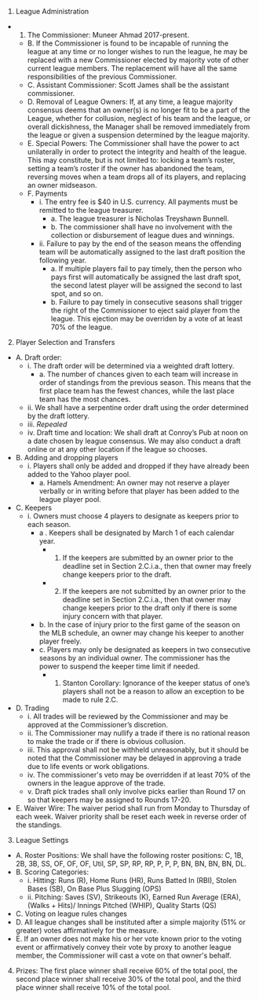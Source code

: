 1. League Administration
  - 1. The Commissioner: Muneer Ahmad 2017-present.
    - B. If the Commissioner is found to be incapable of running the league at any time or no longer wishes to run the league, he may be replaced with a new Commissioner elected by majority vote of other current league members. The replacement will have all the same responsibilities of the previous Commissioner.
    - C. Assistant Commissioner: Scott James shall be the assistant commissioner.
    - D. Removal of League Owners: If, at any time, a league majority consensus deems that an owner(s) is no longer fit to be a part of the League, whether for collusion, neglect of his team and the league, or overall dickishness, the Manager shall be removed immediately from the league or given a suspension determined by the league majority.
    - E. Special Powers: The Commissioner shall have the power to act unilaterally in order to protect the integrity and health of the league. This may constitute, but is not limited to: locking a team’s roster, setting a team’s roster if the owner has abandoned the team, reversing moves when a team drops all of its players, and replacing an owner midseason.
    - F. Payments
      - i. The entry fee is $40 in U.S. currency. All payments must be remitted to the league treasurer.
        - a. The league treasurer is Nicholas Treyshawn Bunnell. 
        - b. The commissioner shall have no involvement with the collection or disbursement of league dues and winnings.
      - ii. Failure to pay by the end of the season means the offending team will be automatically assigned to the last draft position the following year.
        - a. If multiple players fail to pay timely, then the person who pays first will automatically be assigned the last draft spot, the second latest player will be assigned the second to last spot, and so on.
        - b. Failure to pay timely in consecutive seasons shall trigger the right of the Commissioner to eject said player from the league. This ejection may be overriden by a vote of at least 70% of the league.
2. Player Selection and Transfers
  - A. Draft order:
    - i. The draft order will be determined via a weighted draft lottery.
      - a. The number of chances given to each team will increase in order of standings from the previous season. This means that the first place team has the fewest chances, while the last place team has the most chances.
    - ii. We shall have a serpentine order draft using the order determined by the draft lottery.
    - iii. _Repealed_
    - iv. Draft time and location: We shall draft at Conroy’s Pub at noon on a date chosen by league consensus. We may also conduct a draft online or at any other location if the league so chooses.
  - B. Adding and dropping players
    - i. Players shall only be added and dropped if they have already been added to the Yahoo player pool.
      - a. Hamels Amendment: An owner may not reserve a player verbally or in writing before that player has been added to the league player pool.
  - C. Keepers
    - i. Owners must choose 4 players to designate as keepers prior to each season.
      - a . Keepers shall be designated by March 1 of each calendar year.
         - 1. If the keepers are submitted by an owner prior to the deadline set in Section 2.C.i.a., then that owner may freely change keepers prior to the draft.
        - 2. If the keepers are not submitted by an owner prior to the deadline set in Section 2.C.i.a., then that owner may change keepers prior to the draft only if there is some injury concern with that player.
      - b. In the case of injury prior to the first game of the season on the MLB schedule, an owner may change his keeper to another player freely.
      - c. Players may only be designated as keepers in two consecutive seasons by an individual owner. The commissioner has the power to suspend the keeper time limit if needed.
          - 1. Stanton Corollary: Ignorance of the keeper status of one’s players shall not be a reason to allow an exception to be made to rule 2.C.
  - D. Trading
    - i. All trades will be reviewed by the Commissioner and may be approved at the Commissioner’s discretion.
    - ii. The Commissioner may nullify a trade if there is no rational reason to make the trade or if there is obvious collusion.
    - iii. This approval shall not be withheld unreasonably, but it should be noted that the Commissioner may be delayed in approving a trade due to life events or work obligations.
    - iv. The commissioner's veto may be overridden if at least 70% of the owners in the league approve of the trade.
    - v. Draft pick trades shall only involve picks earlier than Round 17 on so that keepers may be assigned to Rounds 17-20.
  - E. Waiver Wire: The waiver period shall run from Monday to Thursday of each week. Waiver priority shall be reset each week in reverse order of the standings.
3. League Settings
  - A. Roster Positions: We shall have the following roster positions: C, 1B, 2B, 3B, SS, OF, OF, OF, Util, SP, SP, RP, RP, P, P, P, BN, BN, BN, BN, DL.
  - B. Scoring Categories:
      - i. Hitting: Runs (R), Home Runs (HR), Runs Batted In (RBI), Stolen Bases (SB), On Base Plus Slugging (OPS)
      - ii. Pitching: Saves (SV), Strikeouts (K), Earned Run Average (ERA), (Walks + Hits)/ Innings Pitched (WHIP), Quality Starts (QS)
  - C. Voting on league rules changes
  - D. All league changes shall be instituted after a simple majority (51% or greater) votes affirmatively for the measure.
  - E. If an owner does not make his or her vote known prior to the voting event or affirmatively convey their vote by proxy to another league member, the Commissioner will cast a vote on that owner's behalf.
4. Prizes: The first place winner shall receive 60% of the total pool, the second place winner shall receive 30% of the total pool, and the third place winner shall receive 10% of the total pool.
